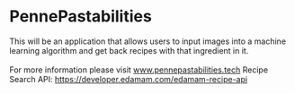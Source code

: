 # PennePastabilities
This will be an application that allows users to input images into a machine learning algorithm and get back recipes with that ingredient in it.
<br><br>
For more information please visit www.pennepastabilities.tech
Recipe Search API: https://developer.edamam.com/edamam-recipe-api 
